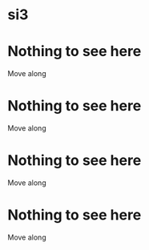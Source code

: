 # si3
# Nothing to see here

Move along
# Nothing to see here

Move along
# Nothing to see here

Move along
# Nothing to see here

Move along
